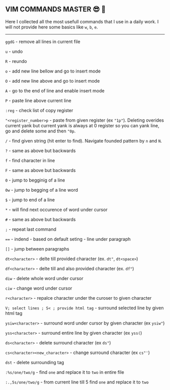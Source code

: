 ## VIM COMMANDS MASTER :sunglasses: :muscle:

Here I collected all the most usefull commands that I use in a daily work.
I will not provide here some basics like `w`, `b`, `e`.


---
`ggdG` - remove all lines in current file

`u` - undo

`R` - reundo

`o` - add new line bellow and go to insert mode

`O` - add new line above and go to insert mode

`A` - go to the end of line and enable insert mode

`P` - paste line above current line

`:reg` - check list of copy register

`"<register_number>p` - paste from given register (ex `"1p"`). Deleting overides current yank but current yank is always at 0 register so you can yank line, go and delete some and then `"0p`.

`/` - find given string (hit enter to find). Navigate founded pattern by `n` and `N`.

`?` - same as above but backwards

`f` - find character in line

`F` - same as above but backwards

`0` - jump to begginig of a line

`0w` - jump to begging of a line word

`$` - jump to end of a line

`*` - will find next occurence of word under cursor

`#` - same as above but backwards

`;` - repeat last command

`==` - indend - based on default seting - line under paragraph

`[]` - jump between paragraphs

`dt<character>` - delte till provided character (ex. `dt"`, `dt<space>`)

`df<character>` - delte till and also provided character (ex. `df"`)

`diw` - delete whole word under cursor

`ciw` - change word under cursor

`r<character>` - repalce character under the curoser to given character

`V; select lines ; S< ; provide html tag` - surround selected line by given html tag

`ysiw<character>` - surround word under cursor by given character (ex `ysiw"`)

`yss<character>` - surround entire line by given character (ex `yss(`)

`ds<character>` - delete surround character (ex `ds"`)

`cs<character><new_character>` - change surround character (ex `cs"'`)

`dst` - delete surrounding tag

`:%s/one/two/g` - find `one` and replace it to `two` in entire file

`:.,5s/one/two/g` - from current line till 5 find `one` and replace it to `two`
